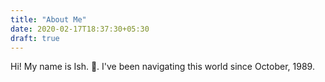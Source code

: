 ```yaml
---
title: "About Me"
date: 2020-02-17T18:37:30+05:30
draft: true
---
```

Hi! My name is Ish. 👋. I've been navigating this world since October, 1989. 

